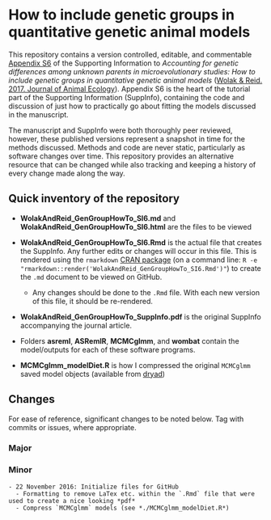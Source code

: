 # How to include genetic groups in quantitative genetic animal models

This repository contains a version controlled, editable, and commentable [Appendix S6](https://github.com/matthewwolak/WolakAndReid_GenGroupHowTo_SI6/blob/master/WolakAndReid_GenGroupHowTo_SI6.md) of the Supporting Information to *Accounting for genetic differences among unknown parents in microevolutionary studies: How to include genetic groups in quantitative genetic animal models* ([Wolak & Reid. 2017. Journal of Animal Ecology](http://onlinelibrary.wiley.com/doi/10.1111/1365-2656.12597/full)). Appendix S6 is the heart of the tutorial part of the Supporting Information (SuppInfo), containing the code and discussion of just how to practically go about fitting the models discussed in the manuscript.

The manuscript and SuppInfo were both thoroughly peer reviewed, however, these published versions represent a snapshot in time for the methods discussed. Methods and code are never static, particularly as software changes over time. This repository provides an alternative resource that can be changed while also tracking and keeping a history of every change made along the way.


## Quick inventory of the repository

   - **WolakAndReid_GenGroupHowTo_SI6.md** and **WolakAndReid_GenGroupHowTo_SI6.html** are the files to be viewed

   - **WolakAndReid_GenGroupHowTo_SI6.Rmd** is the actual file that creates the SuppInfo. Any further edits or changes will occur in this file. This is rendered using the `rmarkdown` [CRAN package](https://CRAN.R-project.org/package=rmarkdown) (on a command line: `R -e "rmarkdown::render('WolakAndReid_GenGroupHowTo_SI6.Rmd')"`) to create the `.md` document to be viewed on GitHub. 

     - Any changes should be done to the `.Rmd` file. With each new version of this file, it should be re-rendered.

   - **WolakAndReid_GenGroupHowTo_SuppInfo.pdf** is the original SuppInfo accompanying the journal article.

   - Folders **asreml**, **ASRemlR**, **MCMCglmm**, and **wombat** contain the model/outputs for each of these software programs.

   - **MCMCglmm_modelDiet.R** is how I compressed the original `MCMCglmm` saved model objects (available from [dryad](http://www.datadryad.org/resource/doi:10.5061/dryad.jf7cr))


## Changes

For ease of reference, significant changes to be noted below. Tag with commits or issues, where appropriate.

### Major

### Minor
    - 22 November 2016: Initialize files for GitHub
      - Formatting to remove LaTex etc. within the `.Rmd` file that were used to create a nice looking *pdf*
      - Compress `MCMCglmm` models (see *./MCMCglmm_modelDiet.R*)
